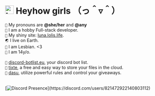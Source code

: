 # <img src="https://user-images.githubusercontent.com/1303154/88677602-1635ba80-d120-11ea-84d8-d263ba5fc3c0.gif" width="28px" alt="hi"> **Heyhow girls** （っ＾▿＾）

`💖` My pronouns are **@she/her** and **@any** <br />
`📜` I am a hobby Full-stack developer. <br>
`🔗` My shiny site: [luna.lolis.life](https://xyna.space/@Luna?ref=github.com). <br>
`🌏` I live on Earth. <br>
`💜` I am Lesbian. &lt;3 <br />
`🎉` I am 14y/o. <br>
<br />
`🤖` [discord-botlist.eu](https://discord-botlist.eu/?ref=xyna.space/@Luna), your discord bot list. <br>
`📁` [tixte](https://discord.gg/cFZM3EJ3hS), a free and easy way to store your files in the cloud. <br>
`🎁` [dasu](https://discord.com/oauth2/authorize?client_id=525748238255390721&permissions=322785&scope=bot%20applications.commands), utilize powerful rules and control your giveaways. <br />
<br />
<br />
[![Discord Presence](https://lanyard-profile-readme.vercel.app/api/821472922140803112?theme=dark&bg=242430&animated=true&idleMessage=Probably%20sleepingng%20right%20now..)](https://discord.com/users/821472922140803112)
